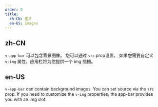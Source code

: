 ```yaml
---
order: 0
title:
  zh-CN: 图片
  en-US: images 
---
```


## zh-CN

`v-app-bar` 可以包含背景图像。 您可以通过 `src` prop设置。 如果您需要自定义 `v-img` 属性，应用栏将为您提供一个 img 插槽。

## en-US

`v-app-bar` can contain background images. You can set source via the `src` prop. If you need to customize the `v-img` properties, the app-bar provides you with an img slot.
